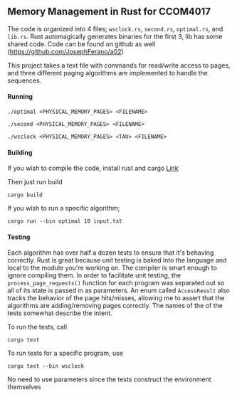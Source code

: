 ## Memory Management in Rust for CCOM4017

The code is organized into 4 files; `wsclock.rs`, `second.rs`, `optimal.rs`, and `lib.rs`. Rust automagically generates binaries for the first 3, lib has some shared code. Code can be found on github as well (https://github.com/JosephFerano/a02)

This project takes a text file with commands for read/write access to pages, and three different paging algorithms are implemented to handle the sequences.

#### Running

```./optimal <PHYSICAL_MEMORY_PAGES> <FILENAME>```

```./second <PHYSICAL_MEMORY_PAGES> <FILENAME>```

```./wsclock <PHYSICAL_MEMORY_PAGES> <TAU> <FILENAME>```

#### Building

If you wish to compile the code, install rust and cargo
[Link](https://www.rust-lang.org/en-US/install.html)

Then just run build

```cargo build```

If you wish to run a specific algorithm;

```cargo run --bin optimal 10 input.txt```

#### Testing

Each algorithm has over half a dozen tests to ensure that it's behaving correctly. Rust is great because unit testing is baked into the language and local to the module you're working on. The compiler is smart enough to ignore compiling them. In order to facilitate unit testing, the `process_page_requests()` function for each program was separated out so all of its state is passed in as parameters. An enum called `AccessResult` also tracks the behavior of the page hits/misses, allowing me to assert that the algorithms are adding/removing pages correctly. The names of the of the tests somewhat describe the intent.

To run the tests, call

```cargo test```

To run tests for a specific program, use

```cargo test --bin wsclock```

No need to use parameters since the tests construct the environment themselves

